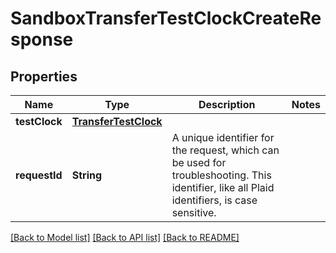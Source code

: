 # SandboxTransferTestClockCreateResponse

## Properties
Name | Type | Description | Notes
------------ | ------------- | ------------- | -------------
**testClock** | [**TransferTestClock**](TransferTestClock.md) |  | 
**requestId** | **String** | A unique identifier for the request, which can be used for troubleshooting. This identifier, like all Plaid identifiers, is case sensitive. | 

[[Back to Model list]](../README.md#documentation-for-models) [[Back to API list]](../README.md#documentation-for-api-endpoints) [[Back to README]](../README.md)


